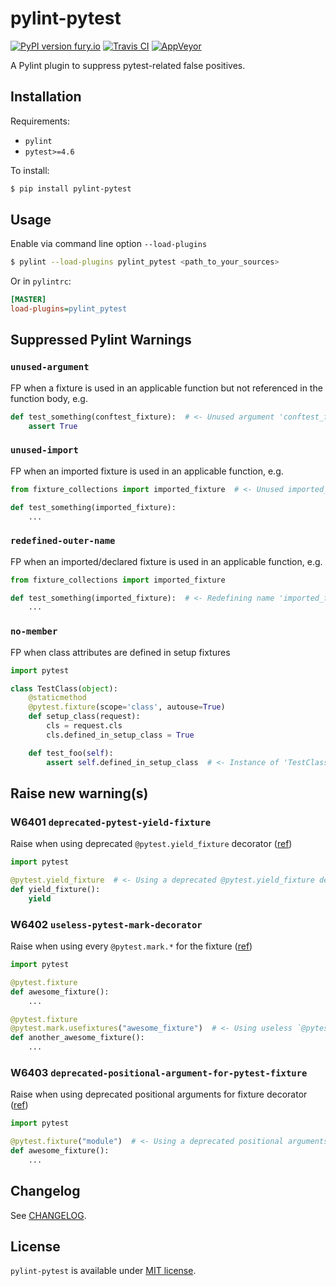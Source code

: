 # pylint-pytest

[![PyPI version fury.io](https://badge.fury.io/py/pylint-pytest.svg)](https://pypi.python.org/pypi/pylint-pytest/)
[![Travis CI](https://travis-ci.org/reverbc/pylint-pytest.svg?branch=master)](https://travis-ci.org/reverbc/pylint-pytest)
[![AppVeyor](https://ci.appveyor.com/api/projects/status/github/reverbc/pylint-pytest?branch=master&svg=true)](https://ci.appveyor.com/project/reverbc/pylint-pytest)

A Pylint plugin to suppress pytest-related false positives.

## Installation

Requirements:

- `pylint`
- `pytest>=4.6`

To install:

```bash
$ pip install pylint-pytest
```

## Usage

Enable via command line option `--load-plugins`

```bash
$ pylint --load-plugins pylint_pytest <path_to_your_sources>
```

Or in `pylintrc`:

```ini
[MASTER]
load-plugins=pylint_pytest
```

## Suppressed Pylint Warnings

### `unused-argument`

FP when a fixture is used in an applicable function but not referenced in the function body, e.g.

```python
def test_something(conftest_fixture):  # <- Unused argument 'conftest_fixture'
    assert True
```

### `unused-import`

FP when an imported fixture is used in an applicable function, e.g.

```python
from fixture_collections import imported_fixture  # <- Unused imported_fixture imported from fixture_collections

def test_something(imported_fixture):
    ...
```

### `redefined-outer-name`

FP when an imported/declared fixture is used in an applicable function, e.g.

```python
from fixture_collections import imported_fixture

def test_something(imported_fixture):  # <- Redefining name 'imported_fixture' from outer scope (line 1)
    ...
```

### `no-member`

FP when class attributes are defined in setup fixtures

```python
import pytest

class TestClass(object):
    @staticmethod
    @pytest.fixture(scope='class', autouse=True)
    def setup_class(request):
        cls = request.cls
        cls.defined_in_setup_class = True

    def test_foo(self):
        assert self.defined_in_setup_class  # <- Instance of 'TestClass' has no 'defined_in_setup_class' member
```

## Raise new warning(s)

### W6401 `deprecated-pytest-yield-fixture`

Raise when using deprecated `@pytest.yield_fixture` decorator ([ref](https://docs.pytest.org/en/latest/yieldfixture.html))

```python
import pytest

@pytest.yield_fixture  # <- Using a deprecated @pytest.yield_fixture decorator
def yield_fixture():
    yield
```

### W6402 `useless-pytest-mark-decorator`

Raise when using every `@pytest.mark.*` for the fixture ([ref](https://docs.pytest.org/en/stable/reference.html#marks))

```python
import pytest

@pytest.fixture
def awesome_fixture():
    ...

@pytest.fixture
@pytest.mark.usefixtures("awesome_fixture")  # <- Using useless `@pytest.mark.*` decorator for fixtures
def another_awesome_fixture():
    ...
```

### W6403 `deprecated-positional-argument-for-pytest-fixture`

Raise when using deprecated positional arguments for fixture decorator ([ref](https://docs.pytest.org/en/stable/deprecations.html#pytest-fixture-arguments-are-keyword-only))

```python
import pytest

@pytest.fixture("module")  # <- Using a deprecated positional arguments for fixture
def awesome_fixture():
    ...
```

## Changelog

See [CHANGELOG](CHANGELOG.md).

## License

`pylint-pytest` is available under [MIT license](LICENSE).
